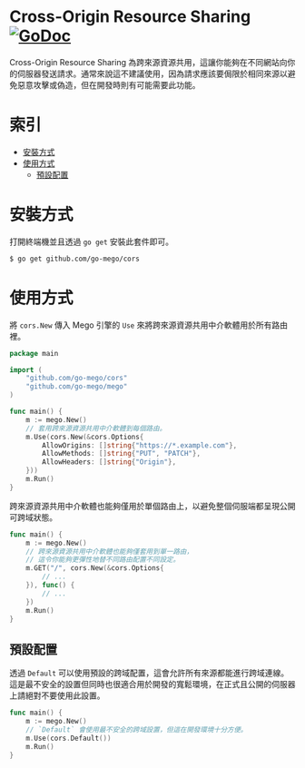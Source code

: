 # Cross-Origin Resource Sharing [![GoDoc](https://godoc.org/github.com/go-mego/cors?status.svg)](https://godoc.org/github.com/go-mego/cors)

Cross-Origin Resource Sharing 為跨來源資源共用，這讓你能夠在不同網站向你的伺服器發送請求。通常來說這不建議使用，因為請求應該要侷限於相同來源以避免惡意攻擊或偽造，但在開發時則有可能需要此功能。

# 索引

* [安裝方式](#安裝方式)
* [使用方式](#使用方式)
	* [預設配置](#預設配置)

# 安裝方式

打開終端機並且透過 `go get` 安裝此套件即可。

```bash
$ go get github.com/go-mego/cors
```

# 使用方式

將 `cors.New` 傳入 Mego 引擎的 `Use` 來將跨來源資源共用中介軟體用於所有路由裡。

```go
package main

import (
	"github.com/go-mego/cors"
	"github.com/go-mego/mego"
)

func main() {
	m := mego.New()
	// 套用跨來源資源共用中介軟體到每個路由。
	m.Use(cors.New(&cors.Options{
		AllowOrigins: []string{"https://*.example.com"},
		AllowMethods: []string{"PUT", "PATCH"},
		AllowHeaders: []string{"Origin"},
	}))
	m.Run()
}
```

跨來源資源共用中介軟體也能夠僅用於單個路由上，以避免整個伺服端都呈現公開可跨域狀態。

```go
func main() {
	m := mego.New()
	// 跨來源資源共用中介軟體也能夠僅套用到單一路由，
	// 這令你能夠更彈性地替不同路由配置不同設定。
	m.GET("/", cors.New(&cors.Options{
		// ...
	}), func() {
		// ...
	})
	m.Run()
}
```

## 預設配置

透過 `Default` 可以使用預設的跨域配置，這會允許所有來源都能進行跨域連線。這是最不安全的設置但同時也很適合用於開發的寬鬆環境，在正式且公開的伺服器上請絕對不要使用此設置。

```go
func main() {
	m := mego.New()
	// `Default` 會使用最不安全的跨域設置，但這在開發環境十分方便。
	m.Use(cors.Default())
	m.Run()
}
```